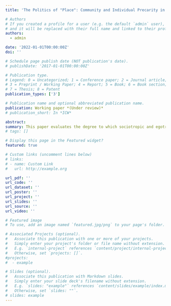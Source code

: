 ```yaml
---
title: 'The Politics of "Place": Community and Individual Precarity in Anti-System and Right Populist Views in France'

# Authors
# If you created a profile for a user (e.g. the default `admin` user), write the username (folder name) here
# and it will be replaced with their full name and linked to their profile.
authors:
  - admin

date: '2022-01-01T00:00:00Z'
doi: ''

# Schedule page publish date (NOT publication's date).
# publishDate: '2017-01-01T00:00:00Z'

# Publication type.
# Legend: 0 = Uncategorized; 1 = Conference paper; 2 = Journal article;
# 3 = Preprint / Working Paper; 4 = Report; 5 = Book; 6 = Book section;
# 7 = Thesis; 8 = Patent
publication_types: ['3']

# Publication name and optional abbreviated publication name.
publication: Working paper *(Under review)*
# publication_short: In *ICW*

abstract:
summary: This paper evaluates the degree to which sociotropic and egotropic perceptions drive both political de-attachment and far-right populist parties support using historical survey data spanning 20 years of regional elections in France (1985-2004). It finds that negative sociotropic evaluations, net of egotropic perceptions, individual characteristics, ideology, department effects and common trends, have large positive effects on political de-attachment and support for the Front National. I complement these results with an original online survey experiment that assesses the degree in which populist and politically de-attached voters in economically lagging areas react to programmatic and ``outsider'' cues. A conjoint experiment (n=384) shows that respondents in high unemployment areas, abstainers and Le Pen voters are more favorable to outsider candidates, whereas programmatic stances only have positive effects among Le Pen voters. This indicates that the sociotropic effects of regional decline could favor outsider candidates even in the absence of a clear programmatic appeal.
# tags: []

# Display this page in the Featured widget?
featured: true

# Custom links (uncomment lines below)
# links:
# - name: Custom Link
#   url: http://example.org

url_pdf: ''
url_code: ''
url_dataset: ''
url_poster: ''
url_project: ''
url_slides: ''
url_source: ''
url_video: ''

# Featured image
# To use, add an image named `featured.jpg/png` to your page's folder.

# Associated Projects (optional).
#   Associate this publication with one or more of your projects.
#   Simply enter your project's folder or file name without extension.
#   E.g. `internal-project` references `content/project/internal-project/index.md`.
#   Otherwise, set `projects: []`.
#projects:
#  - example

# Slides (optional).
#   Associate this publication with Markdown slides.
#   Simply enter your slide deck's filename without extension.
#   E.g. `slides: "example"` references `content/slides/example/index.md`.
#   Otherwise, set `slides: ""`.
# slides: example
---
```

